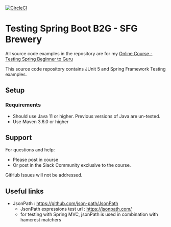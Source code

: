 [![CircleCI](https://dl.circleci.com/status-badge/img/gh/VinCode91/tsbb2b-sfg-brewery/tree/mainVince.svg?style=svg)](https://dl.circleci.com/status-badge/redirect/gh/VinCode91/tsbb2b-sfg-brewery/tree/mainVince)

# Testing Spring Boot B2G - SFG Brewery

All source code examples in the repository are for my [Online Course - Testing Spring Beginner to Guru](https://www.udemy.com/testing-spring-boot-beginner-to-guru/?couponCode=GITHUB_REPO)

This source code repository contains JUnit 5 and Spring Framework Testing examples.

## Setup
### Requirements
* Should use Java 11 or higher. Previous versions of Java are un-tested.
* Use Maven 3.6.0 or higher

## Support
For questions and help:
* Please post in course
* Or post in the Slack Community exclusive to the course.

GitHub Issues will not be addressed.

## Useful links
* JsonPath : https://github.com/json-path/JsonPath
  * JsonPath expressions test url : https://jsonpath.com/
  * for testing with Spring MVC, jsonPath is used in combination with hamcrest matchers
